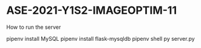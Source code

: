 # ASE-2021-Y1S2-IMAGEOPTIM-11

How to run the server

pipenv install MySQL
pipenv install flask-mysqldb
pipenv shell
py server.py
